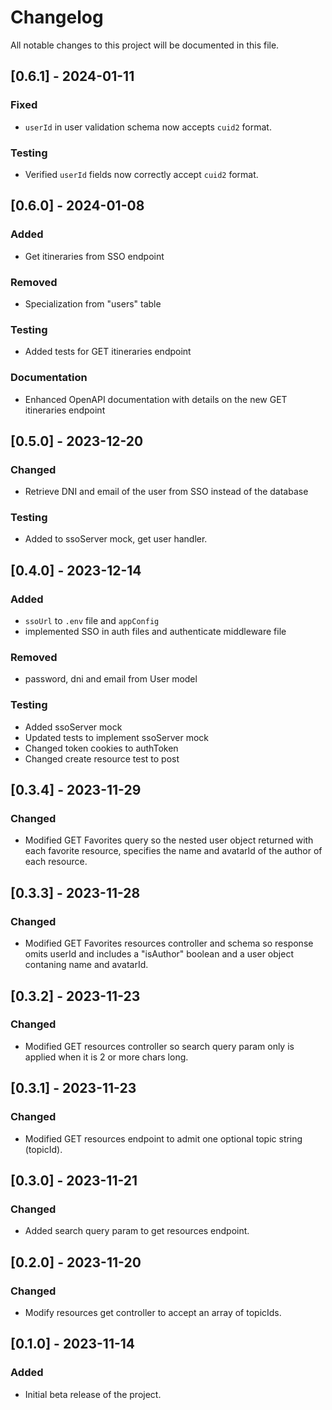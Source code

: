 # Changelog

All notable changes to this project will be documented in this file.
## [0.6.1] - 2024-01-11

### Fixed

- `userId` in user validation schema now accepts `cuid2` format.


### Testing

-  Verified `userId` fields now correctly accept `cuid2` format.

## [0.6.0] - 2024-01-08


### Added

- Get itineraries from SSO endpoint

### Removed

- Specialization from "users" table

### Testing

- Added tests for GET itineraries endpoint

### Documentation

- Enhanced OpenAPI documentation with details on the new GET itineraries endpoint
  
## [0.5.0] - 2023-12-20

### Changed

- Retrieve DNI and email of the user from SSO instead of the database


### Testing

- Added to ssoServer mock, get user handler.
  
## [0.4.0] - 2023-12-14

### Added

- `ssoUrl` to `.env` file and `appConfig`
- implemented SSO in auth files and authenticate middleware file

### Removed

- password, dni and email from User model

### Testing

- Added ssoServer mock
- Updated tests to implement ssoServer mock
- Changed token cookies to authToken
- Changed create resource test to post

## [0.3.4] - 2023-11-29

### Changed

- Modified GET Favorites query so the nested user object returned with each favorite resource, specifies the name and avatarId of the author of each resource.

## [0.3.3] - 2023-11-28

### Changed

- Modified GET Favorites resources controller and schema so response omits userId and includes a "isAuthor" boolean and a user object contaning name and avatarId.

## [0.3.2] - 2023-11-23

### Changed

- Modified GET resources controller so search query param only is applied when it is 2 or more chars long.

## [0.3.1] - 2023-11-23

### Changed

- Modified GET resources endpoint to admit one optional topic string (topicId).

## [0.3.0] - 2023-11-21

### Changed

- Added search query param to get resources endpoint.

## [0.2.0] - 2023-11-20

### Changed

- Modify resources get controller to accept an array of topicIds.

## [0.1.0] - 2023-11-14

### Added

- Initial beta release of the project.
